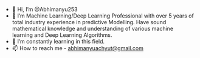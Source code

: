 - 👋 Hi, I’m @Abhimanyu253
- 👀 I’m Machine Learning/Deep Learning Professional with over 5 years of total industry experience in predictive Modelling. Have sound mathematical knowledge and understanding of various machine learning and Deep Learning Algorithms. 
- 🌱 I’m constantly learning in this field.
- 📫 How to reach me - abhimanyuachyut@gmail.com

<!---
Abhimanyu253/Abhimanyu253 is a ✨ special ✨ repository because its `README.md` (this file) appears on your GitHub profile.
You can click the Preview link to take a look at your changes.
--->
